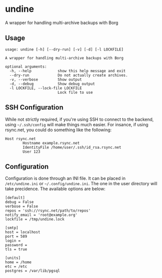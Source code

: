 # undine
A wrapper for handling multi-archive backups with Borg

## Usage

    usage: undine [-h] [--dry-run] [-v] [-d] [-l LOCKFILE]

    A wrapper for handling multi-archive backups with Borg

    optional arguments:
      -h, --help            show this help message and exit
      --dry-run             Do not actually create archives.
      -v, --verbose         Show output
      -d, --debug           Show debug output
      -l LOCKFILE, --lock-file LOCKFILE
                            Lock file to use

## SSH Configuration

While not strictly required, if you're using SSH to connect to the 
backend, using `~/.ssh/config` will make things much easier.  For 
insance, if using rsync.net, you could do something like the following:

    Host rsync.net
            Hostname example.rsync.net
            IdentityFile /home/user/.ssh/id_rsa.rsync.net
            User 123

## Configuration

Configuration is done through an INI file.  It can be placed in 
`/etc/undine.ini` or `~/.config/undine.ini`.  The one in the user 
directory will take precidence.  The available options are below: 

    [default]
    debug = False
    verbose = False
    repos = 'ssh://rsync.net/path/to/repos'
    notify_email = 'root@example.org'
    lockfile = /tmp/undine.lock

    [smtp]
    host = localhost
    port = 589
    login =
    password =
    tls = true

    [units]
    home = /home
    etc = /etc
    postgres = /var/lib/pgsql